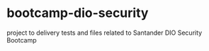 # bootcamp-dio-security
project to delivery tests and files related to Santander DIO Security Bootcamp
